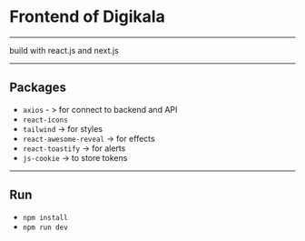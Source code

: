 # Frontend of Digikala 

--- 

build with react.js and next.js

--- 

## Packages 
 
- `axios` - > for connect to backend and API 
- `react-icons` 
- `tailwind` ->  for styles 
- `react-awesome-reveal` ->  for effects 
- `react-toastify` -> for alerts 
- `js-cookie` -> to store tokens 

--- 

## Run 

- `npm install` 
- `npm run dev`

